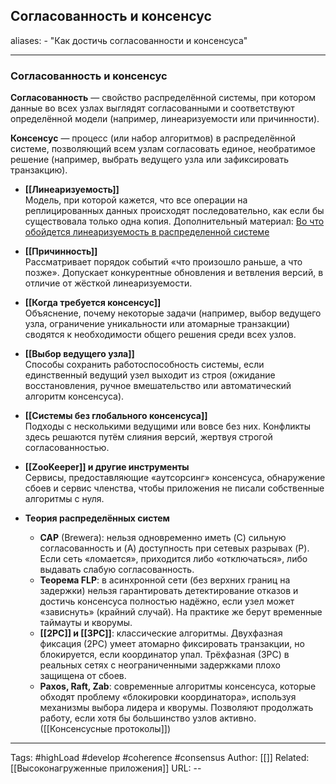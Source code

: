 ## Согласованность и консенсус
aliases: 
	- "Как достичь согласованности и консенсуса"

---

### Согласованность и консенсус 


**Согласованность** — свойство распределённой системы, при котором данные во всех узлах выглядят согласованными и соответствуют определённой модели (например, линеаризуемости или причинности).

**Консенсус** — процесс (или набор алгоритмов) в распределённой системе, позволяющий всем узлам согласовать единое, необратимое решение (например, выбрать ведущего узла или зафиксировать транзакцию).

- **[[Линеаризуемость]]**  
    Модель, при которой кажется, что все операции на реплицированных данных происходят последовательно, как если бы существовала только одна копия. Дополнительный материал: [Во что обойдется линеаризуемость в распределенной системе](https://habr.com/ru/companies/vk/articles/793210/)

- **[[Причинность]]**  
    Рассматривает порядок событий «что произошло раньше, а что позже». Допускает конкурентные обновления и ветвления версий, в отличие от жёсткой линеаризуемости.
    
- **[[Когда требуется консенсус]]**  
    Объяснение, почему некоторые задачи (например, выбор ведущего узла, ограничение уникальности или атомарные транзакции) сводятся к необходимости общего решения среди всех узлов.
    
- **[[Выбор ведущего узла]]**  
    Способы сохранить работоспособность системы, если единственный ведущий узел выходит из строя (ожидание восстановления, ручное вмешательство или автоматический алгоритм консенсуса).
    
- **[[Системы без глобального консенсуса]]**  
    Подходы с несколькими ведущими или вовсе без них. Конфликты здесь решаются путём слияния версий, жертвуя строгой согласованностью.
    
- **[[ZooKeeper]] и другие инструменты**  
    Сервисы, предоставляющие «аутсорсинг» консенсуса, обнаружение сбоев и сервис членства, чтобы приложения не писали собственные алгоритмы с нуля.
    
- **Теория распределённых систем**  
	- **CAP** (Brewera): нельзя одновременно иметь (C) сильную согласованность и (A) доступность при сетевых разрывах (P). Если сеть «ломается», приходится либо «отключаться», либо выдавать слабую согласованность.
	- **Теорема FLP**: в асинхронной сети (без верхних границ на задержки) нельзя гарантировать детектирование отказов и достичь консенсуса полностью надёжно, если узел может «зависнуть» (крайний случай). На практике же берут временные таймауты и кворумы.
	- **[[2PC]] и [[3PC]]**: классические алгоритмы. Двухфазная фиксация (2PC) умеет атомарно фиксировать транзакции, но блокируется, если координатор упал. Трёхфазная (3PC) в реальных сетях с неограниченными задержками плохо защищена от сбоев.
	- **Paxos, Raft, Zab**: современные алгоритмы консенсуса, которые обходят проблему «блокировки координатора», используя механизмы выбора лидера и кворумы. Позволяют продолжать работу, если хотя бы большинство узлов активно. ([[Консенсусные протоколы]])

---
Tags: #highLoad #develop #coherence  #consensus
Author: [[]]
Related: [[Высоконагруженные приложения]]
URL: -- 
